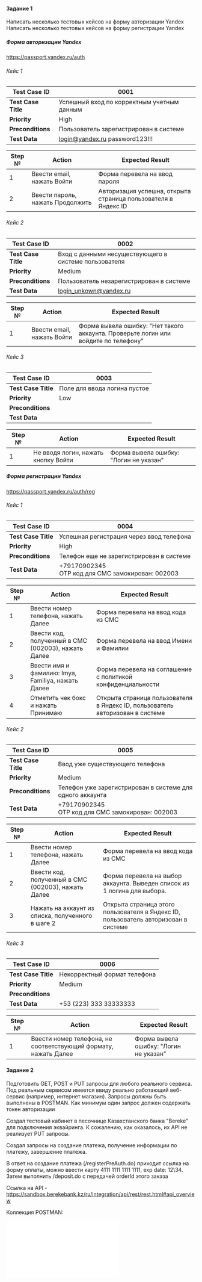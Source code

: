 #### Задание 1
Написать несколько тестовых кейсов на форму авторизации Yandex
Написать несколько тестовых кейсов на форму регистрации Yandex

##### Форма авторизации Yandex

https://passport.yandex.ru/auth

###### Кейс 1

| **Test Case ID**    | 0001                                       |
| ------------------- | ------------------------------------------ |
| **Test Case Title** | Успешный вход по корректным учетным данным |
| **Priority**        | High                                       |
| **Preconditions**   | Пользователь зарегистрирован в системе     |
| **Test Data**       | login@yandex.ru password123!!!             |

| **Step №** | **Action**                       | **Expected Result**                                            |
| ---------- | -------------------------------- | -------------------------------------------------------------- |
| 1          | Ввести email, нажать Войти       | Форма перевела на ввод пароля                                  |
| 2          | Ввести пароль, нажать Продолжить | Авторизация успешна, открыта страница пользователя в Яндекс ID |

###### Кейс 2

| **Test Case ID**    | 0002                                                  |
| ------------------- | ----------------------------------------------------- |
| **Test Case Title** | Вход с данными несуществующего в системе пользователя |
| **Priority**        | Medium                                                |
| **Preconditions**   | Пользователь незарегистрирован в системе              |
| **Test Data**       | [login_unkown@yandex.ru](mailto:login@yandex.ru)      |

| **Step №** | **Action**                 | **Expected Result**                                                                 |
| ---------- | -------------------------- | ----------------------------------------------------------------------------------- |
| 1          | Ввести email, нажать Войти | Форма вывела ошибку: "Нет такого аккаунта. Проверьте логин или войдите по телефону" |

###### Кейс 3

| **Test Case ID**    | 0003                         |
| ------------------- | ---------------------------- |
| **Test Case Title** | Поле для ввода логина пустое |
| **Priority**        | Low                          |
| **Preconditions**   |                              |
| **Test Data**       |                              |

| **Step №** | **Action**                          | **Expected Result**                    |
| ---------- | ----------------------------------- | -------------------------------------- |
| 1          | Не вводя логин, нажать кнопку Войти | Форма вывела ошибку: "Логин не указан" |

##### Форма регистрации Yandex

https://passport.yandex.ru/auth/reg

###### Кейс 1

| **Test Case ID**    | 0004                                                |
| ------------------- | --------------------------------------------------- |
| **Test Case Title** | Успешная регистрация через ввод телефона            |
| **Priority**        | High                                                |
| **Preconditions**   | Телефон еще не зарегистрирован в системе            |
| **Test Data**       | +79170902345<br>OTP код для СМС замокирован: 002003 |

| **Step №** | **Action**                                          | **Expected Result**                                                           |
| ---------- | --------------------------------------------------- | ----------------------------------------------------------------------------- |
| 1          | Ввести номер телефона, нажать Далее                 | Форма перевела на ввод кода из СМС                                            |
| 2          | Ввести код, полученный в СМС (002003), нажать Далее | Форма перевела на ввод Имени и Фамилии                                        |
| 3          | Ввести имя и фамилию: Imya, Familiya, нажать Далее  | Форма перевела на соглашение с политикой конфиденциальности                   |
| 4          | Отметить чек бокс и нажать Принимаю                 | Открыта страница пользователя в Яндекс ID, пользователь авторизован в системе |

###### Кейс 2

| **Test Case ID**    | 0005                                                      |
| ------------------- | --------------------------------------------------------- |
| **Test Case Title** | Ввод уже существующего телефона                           |
| **Priority**        | Medium                                                    |
| **Preconditions**   | Телефон уже зарегистрирован в системе для одного аккаунта |
| **Test Data**       | +79170902345  <br>OTP код для СМС замокирован: 002003     |

| **Step №** | **Action**                                          | **Expected Result**                                                                 |
| ---------- | --------------------------------------------------- | ----------------------------------------------------------------------------------- |
| 1          | Ввести номер телефона, нажать Далее                 | Форма перевела на ввод кода из СМС                                                  |
| 2          | Ввести код, полученный в СМС (002003), нажать Далее | Форма перевела на выбор аккаунта. Выведен список из 1 логина для выбора.            |
| 3          | Нажать на аккаунт из списка, полученного в шаге 2   | Открыта страница этого пользователя в Яндекс ID, пользователь авторизован в системе |

###### Кейс 3

| **Test Case ID**    | 0006                         |
| ------------------- | ---------------------------- |
| **Test Case Title** | Некорректный формат телефона |
| **Priority**        | Medium                       |
| **Preconditions**   |                              |
| **Test Data**       | +53 (223) 333 33333333       |

| **Step №** | **Action**                                                      | **Expected Result**                                                                 |
| ---------- | --------------------------------------------------------------- | ----------------------------------------------------------------------------------- |
| 1          | Ввести номер телефона, не соответствующий формату, нажать Далее | Форма вывела ошибку: "Логин не указан"                                              |


#### Задание 2
Подготовить GET, POST и PUT запросы для любого реального сервиса. Под реальным сервисом имеется ввиду реально работающий веб-сервис (например, интернет магазин). 
Запросы должны быть выполнены в POSTMAN.
Как минимум один запрос должен содержать токен авторизации


Создал тестовый кабинет в песочнице Казахстанского банка "Bereke" для подключения эквайринга.
К сожалению, как оказалось, их API не реализует PUT запросы.

Создал запросы на создание платежа, получение информации по платежу, завершение платежа.

В ответ на создание платежа (/registerPreAuth.do) приходит ссылка на форму оплаты, можно ввести карту 4111 1111 1111 1111, exp date: 12\34.
Затем выполнить /deposit.do с передачей orderId этого заказа

Ссылка на API - https://sandbox.berekebank.kz/ru/integration/api/rest/rest.html#api_overview

Коллекция POSTMAN:

![collection](./Test%20task.postman_collection.json)



